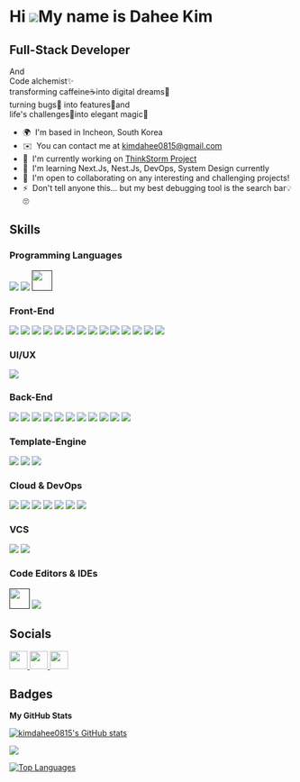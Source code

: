 
<!--
**kimdahee0815/kimdahee0815** is a ✨ _special_ ✨ repository because its `README.md` (this file) appears on your GitHub profile.

Here are some ideas to get you started:

- 🔭 I’m currently working on ...
- 🌱 I’m currently learning ...
- 👯 I’m looking to collaborate on ...
- 🤔 I’m looking for help with ...
- 💬 Ask me about ...
- 📫 How to reach me: ...
- 😄 Pronouns: ...
- ⚡ Fun fact: ...
-->
<!--
![Dahee's GitHub stats](https://github-readme-stats.vercel.app/api?username=kimdahee0815&show_icons=true&theme=prussian)
-->


Hi ![](https://user-images.githubusercontent.com/18350557/176309783-0785949b-9127-417c-8b55-ab5a4333674e.gif)My name is Dahee Kim
=================================================================================================================================

Full-Stack Developer
--------------------

And <br/>Code alchemist✨ <br/>transforming caffeine☕into digital dreams💫 <br/>turning bugs🐞 into features🎁and <br/>life's challenges🤺into elegant magic🔮

* 🌍  I'm based in Incheon, South Korea
* ✉️  You can contact me at [kimdahee0815@gmail.com](mailto:kimdahee0815@gmail.com)
* 🚀  I'm currently working on [ThinkStorm Project](http://thinkstorm.app/)
* 🧠  I'm learning Next.Js, Nest.Js, DevOps, System Design currently
* 🤝  I'm open to collaborating on any interesting and challenging projects!
* ⚡  Don't tell anyone this… but my best debugging tool is the search bar💡🙄

## Skills
### Programming Languages
<a href="" target="_blank"><img src="https://img.shields.io/badge/JavaScript-F7DF1E?style=for-the-badge&logo=JavaScript&logoColor=000000"/></a>
<a href="" target="_blank"><img src="https://img.shields.io/badge/typescript-3178C6?style=for-the-badge&logo=typescript&logoColor=000000"/></a>
<a href="" target="_blank"><img src="https://raw.githubusercontent.com/danielcranney/readme-generator/main/public/icons/skills/java-colored.svg?style=for-the-badge&logo=Java&logoColor=000000" width="36" height="36"/></a>
<br/>
### Front-End
<a href="" target="_blank"><img src="https://img.shields.io/badge/React-61DAFB?style=for-the-badge&logo=React&logoColor=000000"/></a>
<a href="" target="_blank"><img src="https://img.shields.io/badge/next.js-000000?style=for-the-badge&logo=next.js&logoColor=ffffff"/></a>
<a href="" target="_blank"><img src="https://img.shields.io/badge/redux-764ABC?style=for-the-badge&logo=redux&logoColor=000000"/></a>
<a href="" target="_blank"><img src="https://img.shields.io/badge/jquery-0769AD?style=for-the-badge&logo=jquery&logoColor=000000"/></a>
<a href="" target="_blank"><img src="https://img.shields.io/badge/tailwindcss-06B6D4?style=for-the-badge&logo=tailwindcss&logoColor=000000"/></a>
<a href="" target="_blank"><img src="https://img.shields.io/badge/styledcomponents-DB7093?style=for-the-badge&logo=styledcomponents&logoColor=000000"/></a>
<a href="" target="_blank"><img src="https://img.shields.io/badge/sass-CC6699?style=for-the-badge&logo=sass&logoColor=000000"/></a>
<a href="" target="_blank"><img src="https://img.shields.io/badge/bootstrap-7952B3?style=for-the-badge&logo=bootstrap&logoColor=000000"/></a>
<a href="" target="_blank"><img src="https://img.shields.io/badge/mui-007FFF?style=for-the-badge&logo=mui&logoColor=000000"/></a>
<a href="" target="_blank"><img src="https://img.shields.io/badge/html5-E34F26?style=for-the-badge&logo=html5&logoColor=000000"/></a>
<a href="" target="_blank"><img src="https://img.shields.io/badge/css3-1572B6?style=for-the-badge&logo=css3&logoColor=000000"/></a>
<a href="" target="_blank"><img src="https://img.shields.io/badge/webpack-8DD6F9?style=for-the-badge&logo=webpack&logoColor=000000"/></a>
<a href="" target="_blank"><img src="https://img.shields.io/badge/babel-F9DC3E?style=for-the-badge&logo=babel&logoColor=000000"/></a>
<a href="" target="_blank"><img src="https://img.shields.io/badge/vite-646CFF?style=for-the-badge&logo=vite&logoColor=000000"/></a>
<br/>
### UI/UX
<a href="" target="_blank"><img src="https://img.shields.io/badge/figma-F24E1E?style=for-the-badge&logo=figma&logoColor=000000"/></a>
<br/>
### Back-End
<a href="" target="_blank"><img src="https://img.shields.io/badge/nestjs-E0234E?style=for-the-badge&logo=nestjs&logoColor=000000"/></a>
<a href="" target="_blank"><img src="https://img.shields.io/badge/node.js-339933?style=for-the-badge&logo=node.js&logoColor=000000"/></a>
<a href="" target="_blank"><img src="https://img.shields.io/badge/express-000000?style=for-the-badge&logo=express&logoColor=ffffff"/></a>
<a href="" target="_blank"><img src="https://img.shields.io/badge/Spring-6DB33F?style=for-the-badge&logo=Spring&logoColor=000000"/></a>
<a href="" target="_blank"><img src="https://img.shields.io/badge/Spring Boot-6DB33F?style=for-the-badge&logo=Spring Boot&logoColor=000000"/></a>
<a href="" target="_blank"><img src="https://img.shields.io/badge/postgresql-4169E1?style=for-the-badge&logo=postgresql&logoColor=000000"/></a>
<a href="" target="_blank"><img src="https://img.shields.io/badge/redis-FF4438?style=for-the-badge&logo=redis&logoColor=000000"/></a>
<a href="" target="_blank"><img src="https://img.shields.io/badge/mysql-4479A1?style=for-the-badge&logo=mysql&logoColor=ffffff"/></a>
<a href="" target="_blank"><img src="https://img.shields.io/badge/mariadb-003545?style=for-the-badge&logo=mariadb&logoColor=ffffff"/></a>
<a href="" target="_blank"><img src="https://img.shields.io/badge/mongodb-47A248?style=for-the-badge&logo=mongodb&logoColor=000000"/></a>
<a href="" target="_blank"><img src="https://img.shields.io/badge/prisma-2D3748?style=for-the-badge&logo=prisma&logoColor=000000"/></a>
<br/>
### Template-Engine
<a href="" target="_blank"><img src="https://img.shields.io/badge/nunjucks-1C4913?style=for-the-badge&logo=nunjucks&logoColor=000000"/></a>
<a href="" target="_blank"><img src="https://img.shields.io/badge/pug-A86454?style=for-the-badge&logo=pug&logoColor=000000"/></a>
<a href="" target="_blank"><img src="https://img.shields.io/badge/JSP-ff4d00?style=for-the-badge&logo=JSP&logoColor=000000"/></a>
<br/>
### Cloud & DevOps
<a href="" target="_blank"><img src="https://img.shields.io/badge/docker-2496ED?style=for-the-badge&logo=docker&logoColor=000000"/></a>
<a href="" target="_blank"><img src="https://img.shields.io/badge/heroku-430098?style=for-the-badge&logo=heroku&logoColor=ffffff"/></a>
<a href="" target="_blank"><img src="https://img.shields.io/badge/fly.io-24175B?style=for-the-badge&logo=fly.io&logoColor=ffffff"/></a>
<a href="" target="_blank"><img src="https://img.shields.io/badge/amazonwebservices-232F3E?style=for-the-badge&logo=amazonwebservices&logoColor=ffffff"/></a>
<a href="" target="_blank"><img src="https://img.shields.io/badge/githubactions-2088FF?style=for-the-badge&logo=githubactions&logoColor=000000"/></a>
<a href="" target="_blank"><img src="https://img.shields.io/badge/gatsby-663399?style=for-the-badge&logo=gatsby&logoColor=000000"/></a>
<a href="" target="_blank"><img src="https://img.shields.io/badge/eleventy-222222?style=for-the-badge&logo=eleventy&logoColor=ffffff"/></a>
<br/>
### VCS
<a href="" target="_blank"><img src="https://img.shields.io/badge/git-F05032?style=for-the-badge&logo=git&logoColor=000000"/></a>
<a href="" target="_blank"><img src="https://img.shields.io/badge/subversion-809CC9?style=for-the-badge&logo=subversion&logoColor=000000"/></a>
<br/>
### Code Editors & IDEs
<a href="" target="_blank"><img src="https://raw.githubusercontent.com/danielcranney/readme-generator/main/public/icons/skills/visualstudiocode.svg?style=for-the-badge&logo=vsCode&logoColor=000000" width="36" height="36"/></a>
<a href="" target="_blank"><img src="https://img.shields.io/badge/intellijidea-000000?style=for-the-badge&logo=intellijidea&logoColor=ffffff"/></a>
<!--
<p align="left">
<a href="https://git-scm.com/" target="_blank" rel="noreferrer"><img src="https://raw.githubusercontent.com/danielcranney/readme-generator/main/public/icons/skills/git-colored.svg" width="36" height="36" alt="Git" /></a><a href="https://www.oracle.com/java/" target="_blank" rel="noreferrer"><img src="https://raw.githubusercontent.com/danielcranney/readme-generator/main/public/icons/skills/java-colored.svg" width="36" height="36" alt="Java" /></a><a href="https://developer.mozilla.org/en-US/docs/Web/JavaScript" target="_blank" rel="noreferrer"><img src="https://raw.githubusercontent.com/danielcranney/readme-generator/main/public/icons/skills/javascript-colored.svg" width="36" height="36" alt="JavaScript" /></a><a href="https://www.typescriptlang.org/" target="_blank" rel="noreferrer"><img src="https://raw.githubusercontent.com/danielcranney/readme-generator/main/public/icons/skills/typescript-colored.svg" width="36" height="36" alt="TypeScript" /></a><a href="https://code.visualstudio.com/" target="_blank" rel="noreferrer"><img src="https://raw.githubusercontent.com/danielcranney/readme-generator/main/public/icons/skills/visualstudiocode.svg" width="36" height="36" alt="VS Code" /></a><a href="https://developer.mozilla.org/en-US/docs/Glossary/HTML5" target="_blank" rel="noreferrer"><img src="https://raw.githubusercontent.com/danielcranney/readme-generator/main/public/icons/skills/html5-colored.svg" width="36" height="36" alt="HTML5" /></a><a href="https://reactjs.org/" target="_blank" rel="noreferrer"><img src="https://raw.githubusercontent.com/danielcranney/readme-generator/main/public/icons/skills/react-colored.svg" width="36" height="36" alt="React" /></a><a href="https://nextjs.org/docs" target="_blank" rel="noreferrer"><img src="https://raw.githubusercontent.com/danielcranney/readme-generator/main/public/icons/skills/nextjs-colored.svg" width="36" height="36" alt="NextJs" /></a><a href="https://jquery.com/" target="_blank" rel="noreferrer"><img src="https://raw.githubusercontent.com/danielcranney/readme-generator/main/public/icons/skills/jquery-colored.svg" width="36" height="36" alt="JQuery" /></a><a href="https://www.w3.org/TR/CSS/#css" target="_blank" rel="noreferrer"><img src="https://raw.githubusercontent.com/danielcranney/readme-generator/main/public/icons/skills/css3-colored.svg" width="36" height="36" alt="CSS3" /></a><a href="https://sass-lang.com/" target="_blank" rel="noreferrer"><img src="https://raw.githubusercontent.com/danielcranney/readme-generator/main/public/icons/skills/sass-colored.svg" width="36" height="36" alt="Sass" /></a><a href="https://tailwindcss.com/" target="_blank" rel="noreferrer"><img src="https://raw.githubusercontent.com/danielcranney/readme-generator/main/public/icons/skills/tailwindcss-colored.svg" width="36" height="36" alt="TailwindCSS" /></a><a href="https://getbootstrap.com/" target="_blank" rel="noreferrer"><img src="https://raw.githubusercontent.com/danielcranney/readme-generator/main/public/icons/skills/bootstrap-colored.svg" width="36" height="36" alt="Bootstrap" /></a><a href="https://mui.com/" target="_blank" rel="noreferrer"><img src="https://raw.githubusercontent.com/danielcranney/readme-generator/main/public/icons/skills/materialui-colored.svg" width="36" height="36" alt="Material UI" /></a><a href="https://redux.js.org/" target="_blank" rel="noreferrer"><img src="https://raw.githubusercontent.com/danielcranney/readme-generator/main/public/icons/skills/redux-colored.svg" width="36" height="36" alt="Redux" /></a><a href="https://webpack.js.org/" target="_blank" rel="noreferrer"><img src="https://raw.githubusercontent.com/danielcranney/readme-generator/main/public/icons/skills/webpack-colored.svg" width="36" height="36" alt="Webpack" /></a><a href="https://babeljs.io/" target="_blank" rel="noreferrer"><img src="https://raw.githubusercontent.com/danielcranney/readme-generator/main/public/icons/skills/babel-colored.svg" width="36" height="36" alt="Babel" /></a><a href="https://vitejs.dev/" target="_blank" rel="noreferrer"><img src="https://raw.githubusercontent.com/danielcranney/readme-generator/main/public/icons/skills/vite-colored.svg" width="36" height="36" alt="Vite" /></a><a href="https://nodejs.org/en/" target="_blank" rel="noreferrer"><img src="https://raw.githubusercontent.com/danielcranney/readme-generator/main/public/icons/skills/nodejs-colored.svg" width="36" height="36" alt="NodeJS" /></a><a href="https://expressjs.com/" target="_blank" rel="noreferrer"><img src="https://raw.githubusercontent.com/danielcranney/readme-generator/main/public/icons/skills/express-colored.svg" width="36" height="36" alt="Express" /></a><a href="https://www.oracle.com/uk/index.html" target="_blank" rel="noreferrer"><img src="https://raw.githubusercontent.com/danielcranney/readme-generator/main/public/icons/skills/oracle-colored.svg" width="36" height="36" alt="Oracle" /></a><a href="https://docs.nestjs.com/" target="_blank" rel="noreferrer"><img src="https://raw.githubusercontent.com/danielcranney/readme-generator/main/public/icons/skills/nestjs-colored.svg" width="36" height="36" alt="NestJS" /></a><a href="https://www.mongodb.com/" target="_blank" rel="noreferrer"><img src="https://raw.githubusercontent.com/danielcranney/readme-generator/main/public/icons/skills/mongodb-colored.svg" width="36" height="36" alt="MongoDB" /></a><a href="https://www.mysql.com/" target="_blank" rel="noreferrer"><img src="https://raw.githubusercontent.com/danielcranney/readme-generator/main/public/icons/skills/mysql-colored.svg" width="36" height="36" alt="MySQL" /></a><a href="https://www.postgresql.org/" target="_blank" rel="noreferrer"><img src="https://raw.githubusercontent.com/danielcranney/readme-generator/main/public/icons/skills/postgresql-colored.svg" width="36" height="36" alt="PostgreSQL" /></a><a href="https://www.heroku.com/" target="_blank" rel="noreferrer"><img src="https://raw.githubusercontent.com/danielcranney/readme-generator/main/public/icons/skills/heroku-colored.svg" width="36" height="36" alt="Heroku" /></a><a href="https://www.figma.com/" target="_blank" rel="noreferrer"><img src="https://raw.githubusercontent.com/danielcranney/readme-generator/main/public/icons/skills/figma-colored.svg" width="36" height="36" alt="Figma" /></a><a href="https://aws.amazon.com" target="_blank" rel="noreferrer"><img src="https://raw.githubusercontent.com/danielcranney/readme-generator/main/public/icons/skills/aws-colored.svg" width="36" height="36" alt="Amazon Web Services" /></a><a href="https://www.docker.com/" target="_blank" rel="noreferrer"><img src="https://raw.githubusercontent.com/danielcranney/readme-generator/main/public/icons/skills/docker-colored.svg" width="36" height="36" alt="Docker" /></a><a href="https://www.linux.org" target="_blank" rel="noreferrer"><img src="https://raw.githubusercontent.com/danielcranney/readme-generator/main/public/icons/skills/linux-colored.svg" width="36" height="36" alt="Linux" /></a>
</p>
-->

## Socials

<p align="left"> <a href="https://discord.com/users/diana_815" target="_blank" rel="noreferrer"> <picture> <source media="(prefers-color-scheme: dark)" srcset="https://raw.githubusercontent.com/danielcranney/readme-generator/main/public/icons/socials/discord-dark.svg" /> <source media="(prefers-color-scheme: light)" srcset="https://raw.githubusercontent.com/danielcranney/readme-generator/main/public/icons/socials/discord.svg" /> <img src="https://raw.githubusercontent.com/danielcranney/readme-generator/main/public/icons/socials/discord.svg" width="32" height="32" /> </picture> </a> <a href="https://www.github.com/kimdahee0815" target="_blank" rel="noreferrer"> <picture> <source media="(prefers-color-scheme: dark)" srcset="https://raw.githubusercontent.com/danielcranney/readme-generator/main/public/icons/socials/github-dark.svg" /> <source media="(prefers-color-scheme: light)" srcset="https://raw.githubusercontent.com/danielcranney/readme-generator/main/public/icons/socials/github.svg" /> <img src="https://raw.githubusercontent.com/danielcranney/readme-generator/main/public/icons/socials/github.svg" width="32" height="32" /> </picture> </a> <a href="https://www.linkedin.com/in/dahee-kim-6aaa5b267/" target="_blank" rel="noreferrer"> <picture> <source media="(prefers-color-scheme: dark)" srcset="https://raw.githubusercontent.com/danielcranney/readme-generator/main/public/icons/socials/linkedin-dark.svg" /> <source media="(prefers-color-scheme: light)" srcset="https://raw.githubusercontent.com/danielcranney/readme-generator/main/public/icons/socials/linkedin.svg" /> <img src="https://raw.githubusercontent.com/danielcranney/readme-generator/main/public/icons/socials/linkedin.svg" width="32" height="32" /> </picture> </a></p>

## Badges

<b>My GitHub Stats</b>

<a href="http://www.github.com/kimdahee0815"><img src="https://github-readme-stats.vercel.app/api?username=kimdahee0815&show_icons=true&hide=&count_private=true&title_color=a855f7&text_color=ffffff&icon_color=ec4899&bg_color=0f172a&hide_border=true&show_icons=true" alt="kimdahee0815's GitHub stats" /></a>

<a href="http://www.github.com/kimdahee0815"><img src="https://github-readme-streak-stats.herokuapp.com/?user=kimdahee0815&stroke=ffffff&background=0f172a&ring=a855f7&fire=a855f7&currStreakNum=ffffff&currStreakLabel=a855f7&sideNums=ffffff&sideLabels=ffffff&dates=ffffff&hide_border=true" /></a>

<!--<a href="http://www.github.com/kimdahee0815"><img src="https://github-readme-activity-graph.cyclic.app/graph?username=kimdahee0815&bg_color=0f172a&color=ffffff&line=ec4899&point=ffffff&area_color=0f172a&area=true&hide_border=true&custom_title=GitHub%20Commits%20Graph" alt="GitHub Commits Graph" /></a>-->

<a href="https://github.com/kimdahee0815" align="left"><img src="https://github-readme-stats.vercel.app/api/top-langs/?username=kimdahee0815&langs_count=10&title_color=a855f7&text_color=ffffff&icon_color=ec4899&bg_color=0f172a&hide_border=true&locale=en&custom_title=Top%20%Languages" alt="Top Languages" /></a>
